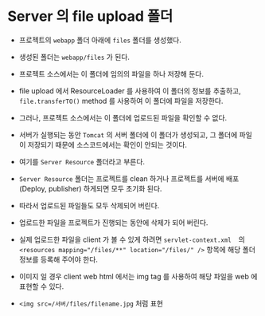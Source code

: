 # Server 의 file upload 폴더
- 프로젝트의 `webapp` 폴더 아래에 `files` 폴더를 생성했다.
- 생성된 폴더는 `webapp/files` 가 된다.
- 프로젝트 소스에서는 이 폴더에 임의의 파일을 하나 저장해 둔다.
- file upload 에서 ResourceLoader 를 사용하여 이 폴더의 정보를 추출하고, `file.transferTO()` method 를 사용하여 이 폴더에 파일을 저장한다.
- 그러나, 프로젝트 소스에서는 이 폴더에 업로드된 파일을 확인할 수 없다.
- 서버가 실행되는 동안 `Tomcat` 의 서버 폴더에 이 폴더가 생성되고, 그 폴더에 파일이 저장되기 때문에 소스코드에서는 확인이 안되는 것이다.

- 여기를 `Server Resource` 폴더라고 부른다.
- `Server Resource` 폴더는 프로젝트를 clean 하거나 프로젝트를 서버에 배포(Deploy, publisher) 하게되면 모두 초기화 된다.
- 따라서 업로드된 파일들도 모두 삭제되어 버린다.
- 업로드한 파일을 프로젝트가 진행되는 동안에 삭제가 되어 버린다.
- 실제 업로드한 파일을 client 가 볼 수 있게 하려면 `servlet-context.xml	`의 `<resources mapping="/files/**" location="/files/" />` 항목에 해당 폴더 정보를 등록해 주어야 한다.
- 이미지 일 경우 client web html 에서는 img tag 를 사용하여 해당 파일을 web 에 표현할 수 있다.
- `<img src=/서버/files/filename.jpg` 처럼 표현
